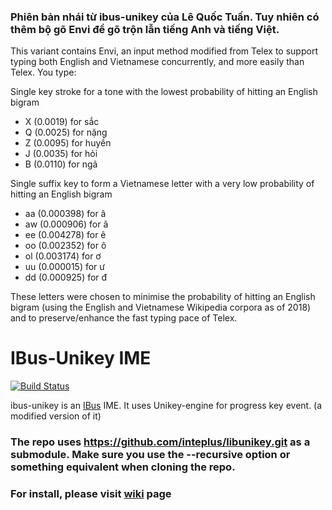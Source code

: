 ### Phiên bản nhái từ ibus-unikey của Lê Quốc Tuấn. Tuy nhiên có thêm bộ gõ Envi để gõ trộn lẫn tiếng Anh và tiếng Việt.

This variant contains Envi, an input method modified from Telex to support typing both English and Vietnamese concurrently, and more easily than Telex. You type:

Single key stroke for a tone with the lowest probability of hitting an English bigram

  * X (0.0019) for sắc
  * Q (0.0025) for nặng
  * Z (0.0095) for huyền
  * J (0.0035) for hỏi
  * B (0.0110) for ngã

Single suffix key to form a Vietnamese letter with a very low probability of hitting an English bigram

  * aa (0.000398) for â
  * aw (0.000906) for ă
  * ee (0.004278) for ê
  * oo (0.002352) for ô
  * ol (0.003174) for ơ
  * uu (0.000015) for ư
  * dd (0.000925) for đ

These letters were chosen to minimise the probability of hitting an English bigram (using the English and Vietnamese Wikipedia corpora as of 2018) and to preserve/enhance the fast typing pace of Telex.


IBus-Unikey IME
===============

[![Build Status](https://travis-ci.org/vn-input/ibus-unikey.svg?branch=master)](https://travis-ci.org/vn-input/ibus-unikey)

ibus-unikey is an [IBus](https://github.com/ibus/ibus) IME.
It uses Unikey-engine for progress key event.
(a modified version of it)

### The repo uses https://github.com/inteplus/libunikey.git as a submodule. Make sure you use the --recursive option or something equivalent when cloning the repo.

### For install, please visit [wiki](https://github.com/vn-input/ibus-unikey/wiki) page

